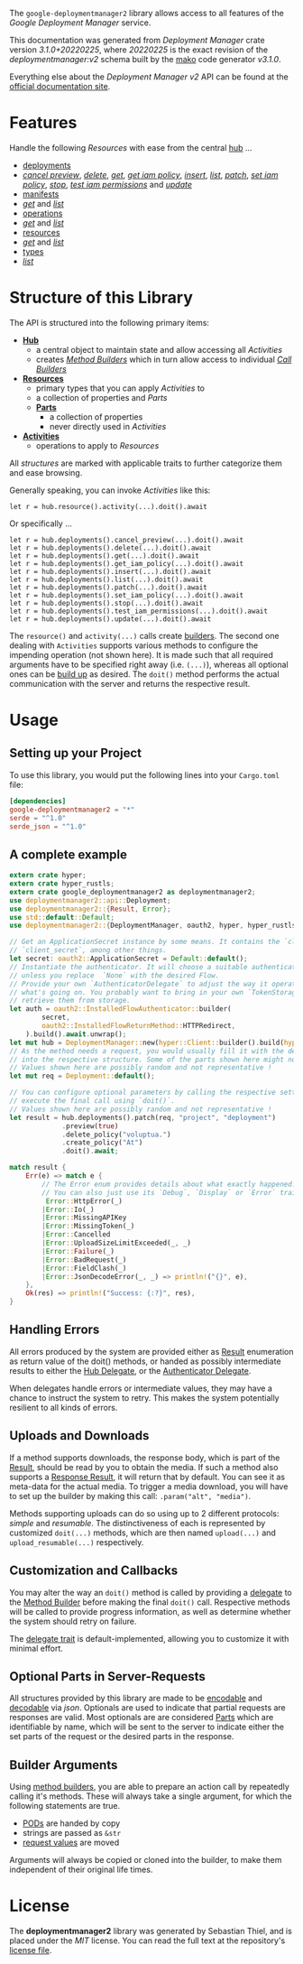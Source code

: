 <!---
DO NOT EDIT !
This file was generated automatically from 'src/mako/api/README.md.mako'
DO NOT EDIT !
-->
The `google-deploymentmanager2` library allows access to all features of the *Google Deployment Manager* service.

This documentation was generated from *Deployment Manager* crate version *3.1.0+20220225*, where *20220225* is the exact revision of the *deploymentmanager:v2* schema built by the [mako](http://www.makotemplates.org/) code generator *v3.1.0*.

Everything else about the *Deployment Manager* *v2* API can be found at the
[official documentation site](https://cloud.google.com/deployment-manager).
# Features

Handle the following *Resources* with ease from the central [hub](https://docs.rs/google-deploymentmanager2/3.1.0+20220225/google_deploymentmanager2/DeploymentManager) ... 

* [deployments](https://docs.rs/google-deploymentmanager2/3.1.0+20220225/google_deploymentmanager2/api::Deployment)
 * [*cancel preview*](https://docs.rs/google-deploymentmanager2/3.1.0+20220225/google_deploymentmanager2/api::DeploymentCancelPreviewCall), [*delete*](https://docs.rs/google-deploymentmanager2/3.1.0+20220225/google_deploymentmanager2/api::DeploymentDeleteCall), [*get*](https://docs.rs/google-deploymentmanager2/3.1.0+20220225/google_deploymentmanager2/api::DeploymentGetCall), [*get iam policy*](https://docs.rs/google-deploymentmanager2/3.1.0+20220225/google_deploymentmanager2/api::DeploymentGetIamPolicyCall), [*insert*](https://docs.rs/google-deploymentmanager2/3.1.0+20220225/google_deploymentmanager2/api::DeploymentInsertCall), [*list*](https://docs.rs/google-deploymentmanager2/3.1.0+20220225/google_deploymentmanager2/api::DeploymentListCall), [*patch*](https://docs.rs/google-deploymentmanager2/3.1.0+20220225/google_deploymentmanager2/api::DeploymentPatchCall), [*set iam policy*](https://docs.rs/google-deploymentmanager2/3.1.0+20220225/google_deploymentmanager2/api::DeploymentSetIamPolicyCall), [*stop*](https://docs.rs/google-deploymentmanager2/3.1.0+20220225/google_deploymentmanager2/api::DeploymentStopCall), [*test iam permissions*](https://docs.rs/google-deploymentmanager2/3.1.0+20220225/google_deploymentmanager2/api::DeploymentTestIamPermissionCall) and [*update*](https://docs.rs/google-deploymentmanager2/3.1.0+20220225/google_deploymentmanager2/api::DeploymentUpdateCall)
* [manifests](https://docs.rs/google-deploymentmanager2/3.1.0+20220225/google_deploymentmanager2/api::Manifest)
 * [*get*](https://docs.rs/google-deploymentmanager2/3.1.0+20220225/google_deploymentmanager2/api::ManifestGetCall) and [*list*](https://docs.rs/google-deploymentmanager2/3.1.0+20220225/google_deploymentmanager2/api::ManifestListCall)
* [operations](https://docs.rs/google-deploymentmanager2/3.1.0+20220225/google_deploymentmanager2/api::Operation)
 * [*get*](https://docs.rs/google-deploymentmanager2/3.1.0+20220225/google_deploymentmanager2/api::OperationGetCall) and [*list*](https://docs.rs/google-deploymentmanager2/3.1.0+20220225/google_deploymentmanager2/api::OperationListCall)
* [resources](https://docs.rs/google-deploymentmanager2/3.1.0+20220225/google_deploymentmanager2/api::Resource)
 * [*get*](https://docs.rs/google-deploymentmanager2/3.1.0+20220225/google_deploymentmanager2/api::ResourceGetCall) and [*list*](https://docs.rs/google-deploymentmanager2/3.1.0+20220225/google_deploymentmanager2/api::ResourceListCall)
* [types](https://docs.rs/google-deploymentmanager2/3.1.0+20220225/google_deploymentmanager2/api::Type)
 * [*list*](https://docs.rs/google-deploymentmanager2/3.1.0+20220225/google_deploymentmanager2/api::TypeListCall)




# Structure of this Library

The API is structured into the following primary items:

* **[Hub](https://docs.rs/google-deploymentmanager2/3.1.0+20220225/google_deploymentmanager2/DeploymentManager)**
    * a central object to maintain state and allow accessing all *Activities*
    * creates [*Method Builders*](https://docs.rs/google-deploymentmanager2/3.1.0+20220225/google_deploymentmanager2/client::MethodsBuilder) which in turn
      allow access to individual [*Call Builders*](https://docs.rs/google-deploymentmanager2/3.1.0+20220225/google_deploymentmanager2/client::CallBuilder)
* **[Resources](https://docs.rs/google-deploymentmanager2/3.1.0+20220225/google_deploymentmanager2/client::Resource)**
    * primary types that you can apply *Activities* to
    * a collection of properties and *Parts*
    * **[Parts](https://docs.rs/google-deploymentmanager2/3.1.0+20220225/google_deploymentmanager2/client::Part)**
        * a collection of properties
        * never directly used in *Activities*
* **[Activities](https://docs.rs/google-deploymentmanager2/3.1.0+20220225/google_deploymentmanager2/client::CallBuilder)**
    * operations to apply to *Resources*

All *structures* are marked with applicable traits to further categorize them and ease browsing.

Generally speaking, you can invoke *Activities* like this:

```Rust,ignore
let r = hub.resource().activity(...).doit().await
```

Or specifically ...

```ignore
let r = hub.deployments().cancel_preview(...).doit().await
let r = hub.deployments().delete(...).doit().await
let r = hub.deployments().get(...).doit().await
let r = hub.deployments().get_iam_policy(...).doit().await
let r = hub.deployments().insert(...).doit().await
let r = hub.deployments().list(...).doit().await
let r = hub.deployments().patch(...).doit().await
let r = hub.deployments().set_iam_policy(...).doit().await
let r = hub.deployments().stop(...).doit().await
let r = hub.deployments().test_iam_permissions(...).doit().await
let r = hub.deployments().update(...).doit().await
```

The `resource()` and `activity(...)` calls create [builders][builder-pattern]. The second one dealing with `Activities` 
supports various methods to configure the impending operation (not shown here). It is made such that all required arguments have to be 
specified right away (i.e. `(...)`), whereas all optional ones can be [build up][builder-pattern] as desired.
The `doit()` method performs the actual communication with the server and returns the respective result.

# Usage

## Setting up your Project

To use this library, you would put the following lines into your `Cargo.toml` file:

```toml
[dependencies]
google-deploymentmanager2 = "*"
serde = "^1.0"
serde_json = "^1.0"
```

## A complete example

```Rust
extern crate hyper;
extern crate hyper_rustls;
extern crate google_deploymentmanager2 as deploymentmanager2;
use deploymentmanager2::api::Deployment;
use deploymentmanager2::{Result, Error};
use std::default::Default;
use deploymentmanager2::{DeploymentManager, oauth2, hyper, hyper_rustls};

// Get an ApplicationSecret instance by some means. It contains the `client_id` and 
// `client_secret`, among other things.
let secret: oauth2::ApplicationSecret = Default::default();
// Instantiate the authenticator. It will choose a suitable authentication flow for you, 
// unless you replace  `None` with the desired Flow.
// Provide your own `AuthenticatorDelegate` to adjust the way it operates and get feedback about 
// what's going on. You probably want to bring in your own `TokenStorage` to persist tokens and
// retrieve them from storage.
let auth = oauth2::InstalledFlowAuthenticator::builder(
        secret,
        oauth2::InstalledFlowReturnMethod::HTTPRedirect,
    ).build().await.unwrap();
let mut hub = DeploymentManager::new(hyper::Client::builder().build(hyper_rustls::HttpsConnector::with_native_roots().https_or_http().enable_http1().enable_http2().build()), auth);
// As the method needs a request, you would usually fill it with the desired information
// into the respective structure. Some of the parts shown here might not be applicable !
// Values shown here are possibly random and not representative !
let mut req = Deployment::default();

// You can configure optional parameters by calling the respective setters at will, and
// execute the final call using `doit()`.
// Values shown here are possibly random and not representative !
let result = hub.deployments().patch(req, "project", "deployment")
             .preview(true)
             .delete_policy("voluptua.")
             .create_policy("At")
             .doit().await;

match result {
    Err(e) => match e {
        // The Error enum provides details about what exactly happened.
        // You can also just use its `Debug`, `Display` or `Error` traits
         Error::HttpError(_)
        |Error::Io(_)
        |Error::MissingAPIKey
        |Error::MissingToken(_)
        |Error::Cancelled
        |Error::UploadSizeLimitExceeded(_, _)
        |Error::Failure(_)
        |Error::BadRequest(_)
        |Error::FieldClash(_)
        |Error::JsonDecodeError(_, _) => println!("{}", e),
    },
    Ok(res) => println!("Success: {:?}", res),
}

```
## Handling Errors

All errors produced by the system are provided either as [Result](https://docs.rs/google-deploymentmanager2/3.1.0+20220225/google_deploymentmanager2/client::Result) enumeration as return value of
the doit() methods, or handed as possibly intermediate results to either the 
[Hub Delegate](https://docs.rs/google-deploymentmanager2/3.1.0+20220225/google_deploymentmanager2/client::Delegate), or the [Authenticator Delegate](https://docs.rs/yup-oauth2/*/yup_oauth2/trait.AuthenticatorDelegate.html).

When delegates handle errors or intermediate values, they may have a chance to instruct the system to retry. This 
makes the system potentially resilient to all kinds of errors.

## Uploads and Downloads
If a method supports downloads, the response body, which is part of the [Result](https://docs.rs/google-deploymentmanager2/3.1.0+20220225/google_deploymentmanager2/client::Result), should be
read by you to obtain the media.
If such a method also supports a [Response Result](https://docs.rs/google-deploymentmanager2/3.1.0+20220225/google_deploymentmanager2/client::ResponseResult), it will return that by default.
You can see it as meta-data for the actual media. To trigger a media download, you will have to set up the builder by making
this call: `.param("alt", "media")`.

Methods supporting uploads can do so using up to 2 different protocols: 
*simple* and *resumable*. The distinctiveness of each is represented by customized 
`doit(...)` methods, which are then named `upload(...)` and `upload_resumable(...)` respectively.

## Customization and Callbacks

You may alter the way an `doit()` method is called by providing a [delegate](https://docs.rs/google-deploymentmanager2/3.1.0+20220225/google_deploymentmanager2/client::Delegate) to the 
[Method Builder](https://docs.rs/google-deploymentmanager2/3.1.0+20220225/google_deploymentmanager2/client::CallBuilder) before making the final `doit()` call. 
Respective methods will be called to provide progress information, as well as determine whether the system should 
retry on failure.

The [delegate trait](https://docs.rs/google-deploymentmanager2/3.1.0+20220225/google_deploymentmanager2/client::Delegate) is default-implemented, allowing you to customize it with minimal effort.

## Optional Parts in Server-Requests

All structures provided by this library are made to be [encodable](https://docs.rs/google-deploymentmanager2/3.1.0+20220225/google_deploymentmanager2/client::RequestValue) and 
[decodable](https://docs.rs/google-deploymentmanager2/3.1.0+20220225/google_deploymentmanager2/client::ResponseResult) via *json*. Optionals are used to indicate that partial requests are responses 
are valid.
Most optionals are are considered [Parts](https://docs.rs/google-deploymentmanager2/3.1.0+20220225/google_deploymentmanager2/client::Part) which are identifiable by name, which will be sent to 
the server to indicate either the set parts of the request or the desired parts in the response.

## Builder Arguments

Using [method builders](https://docs.rs/google-deploymentmanager2/3.1.0+20220225/google_deploymentmanager2/client::CallBuilder), you are able to prepare an action call by repeatedly calling it's methods.
These will always take a single argument, for which the following statements are true.

* [PODs][wiki-pod] are handed by copy
* strings are passed as `&str`
* [request values](https://docs.rs/google-deploymentmanager2/3.1.0+20220225/google_deploymentmanager2/client::RequestValue) are moved

Arguments will always be copied or cloned into the builder, to make them independent of their original life times.

[wiki-pod]: http://en.wikipedia.org/wiki/Plain_old_data_structure
[builder-pattern]: http://en.wikipedia.org/wiki/Builder_pattern
[google-go-api]: https://github.com/google/google-api-go-client

# License
The **deploymentmanager2** library was generated by Sebastian Thiel, and is placed 
under the *MIT* license.
You can read the full text at the repository's [license file][repo-license].

[repo-license]: https://github.com/Byron/google-apis-rsblob/main/LICENSE.md
